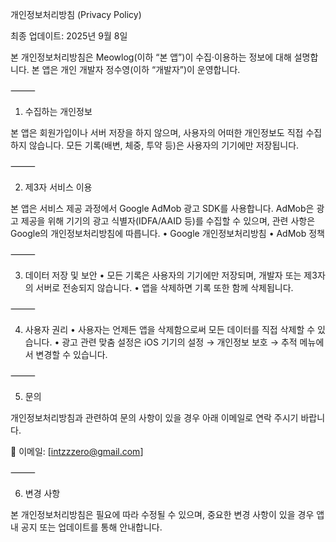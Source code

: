 개인정보처리방침 (Privacy Policy)

최종 업데이트: 2025년 9월 8일

본 개인정보처리방침은 Meowlog(이하 “본 앱”)이 수집·이용하는 정보에 대해 설명합니다.
본 앱은 개인 개발자 정수영(이하 “개발자”)이 운영합니다.

⸻

1. 수집하는 개인정보

본 앱은 회원가입이나 서버 저장을 하지 않으며, 사용자의 어떠한 개인정보도 직접 수집하지 않습니다.
모든 기록(배변, 체중, 투약 등)은 사용자의 기기에만 저장됩니다.

⸻

2. 제3자 서비스 이용

본 앱은 서비스 제공 과정에서 Google AdMob 광고 SDK를 사용합니다.
AdMob은 광고 제공을 위해 기기의 광고 식별자(IDFA/AAID 등)를 수집할 수 있으며, 관련 사항은 Google의 개인정보처리방침에 따릅니다.
• Google 개인정보처리방침
• AdMob 정책

⸻

3. 데이터 저장 및 보안
   • 모든 기록은 사용자의 기기에만 저장되며, 개발자 또는 제3자의 서버로 전송되지 않습니다.
   • 앱을 삭제하면 기록 또한 함께 삭제됩니다.

⸻

4. 사용자 권리
   • 사용자는 언제든 앱을 삭제함으로써 모든 데이터를 직접 삭제할 수 있습니다.
   • 광고 관련 맞춤 설정은 iOS 기기의 설정 → 개인정보 보호 → 추적 메뉴에서 변경할 수 있습니다.

⸻

5. 문의

개인정보처리방침과 관련하여 문의 사항이 있을 경우 아래 이메일로 연락 주시기 바랍니다.

📧 이메일: [intzzzero@gmail.com]

⸻

6. 변경 사항

본 개인정보처리방침은 필요에 따라 수정될 수 있으며, 중요한 변경 사항이 있을 경우 앱 내 공지 또는 업데이트를 통해 안내합니다.
